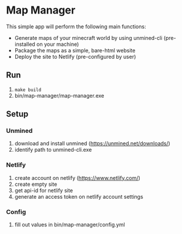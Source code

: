 # Map Manager

This simple app will perform the following main functions:
- Generate maps of your minecraft world by using unmined-cli (pre-installed on your machine)
- Package the maps as a simple, bare-html website
- Deploy the site to Netlify (pre-configured by user)


## Run
1. `make build`
2. bin/map-manager/map-manager.exe

## Setup

### Unmined
1. download and install unmined (https://unmined.net/downloads/)
2. identify path to unmined-cli.exe

### Netlify
1. create account on netlify (https://www.netlify.com/)
2. create empty site
3. get api-id for netlify site
4. generate an access token on netlify account settings

### Config
1. fill out values in bin/map-manager/config.yml
